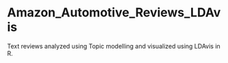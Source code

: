 # Amazon_Automotive_Reviews_LDAvis
Text reviews analyzed using Topic modelling and visualized using LDAvis in R.

